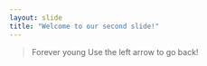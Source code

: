 ```yaml
---
layout: slide
title: "Welcome to our second slide!"
---
```

>Forever young
Use the left arrow to go back!
